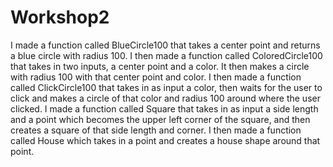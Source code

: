 # Workshop2
I made a function called BlueCircle100 that takes a center point and returns a blue circle with radius 100. I then made a function called ColoredCircle100 that takes in two inputs, a center point and a color. It then makes a circle with radius 100 with that center point and color. I then made a function called ClickCircle100 that takes in as input a color, then waits for the user to click and makes a circle of that color and radius 100 around where the user clicked. I made a function called Square that takes in as input a side length and a point which becomes the upper left corner of the square, and then creates a square of that side length and corner. I then made a function called House which takes in a point and creates a house shape around that point.
